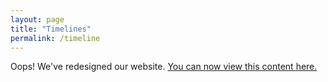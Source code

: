 ```yaml
---
layout: page
title: "Timelines"
permalink: /timeline
---
```

Oops! We've redesigned our website. [You can now view this content here.](/covid19/students)



